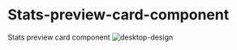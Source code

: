 # Stats-preview-card-component
Stats preview card component
![desktop-design](https://user-images.githubusercontent.com/91362640/192054606-702ca130-6823-42b7-9ee5-8aa5240648b1.jpg)

